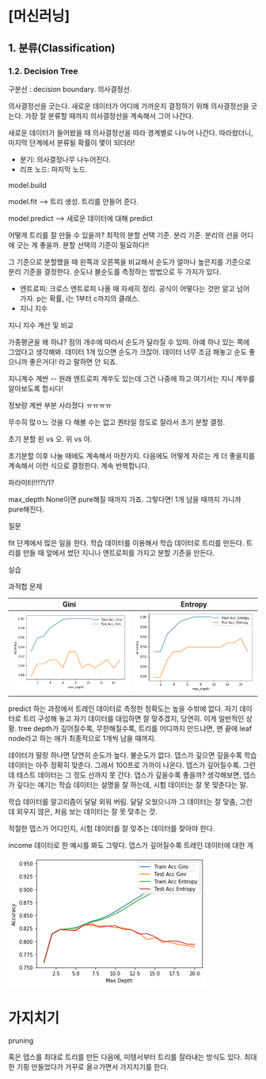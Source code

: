 # [머신러닝]



## 1. 분류(Classification)



### 1.2. Decision Tree



  구분선 : decision boundary. 의사결정선.



 

의사결정선을 긋는다. 새로운 데이터가 어디에 가까운지 결정하기 위해 의사결정선을 긋는다. 가장 잘 분류할 때까지 의사결정선을 계속해서 그어 나간다. 

새로운 데이터가 들어왔을 때 의사결정선을 따라 경계별로 나누어 나간다. 따라왔더니, 마지막 단계에서 분류될 확률이 몇이 되더라!

* 분기: 의사결정나무 나누어진다.
* 리프 노드: 마지막 노드.



model.build

model.fit --> 트리 생성. 트리를 만들어 준다.

model.predict --> 새로운 데이터에 대해 predict



 어떻게 트리를 잘 만들 수 있을까? 최적의 분할 선택 기준. 분리 기준. 분리의 선을 어디에 긋는 게 좋을까. 분할 선택의 기준이 필요하다!! 



그 기준으로 분할했을 때 왼쪽과 오른쪽을 비교해서 순도가 얼마나 높은지를 기준으로 분리 기준을 결정한다. 순도나 불순도를 측정하는 방법으로 두 가지가 있다.

- 엔트로피: 크로스 엔트로피 나올 때 자세히 정리. 공식이 어떻다는 것만 알고 넘어 가자. p는 확률, i는 1부터 c까지의  클래스.
- 지니 지수



 지니 지수 계산 및 비교



가중평균을 왜 하냐? 점의 개수에 따라서 순도가 달라질 수 있따. 아예 하나 있는 쪽에 그었다고 생각해봐. 데이터 1개 있으면 순도가 크잖아. 데이터 너무 조금 해놓고 순도 좋으니까 좋은거다! 라고 말하면 안 되죠.



지니계수 계싼  -- 원래 엔트로피 계쑤도 있는데 그건 나중에 하고 여기서는 지니 계쑤를 알아보도록 합시다!





정보량 계싼 부분 사라졌다 ㅠㅠㅠㅠ



무수히 많ㅇ느 것을 다 해볼 수는 없고 퀀타일 정도로 잘라서 초기 분할 결정.



초기 분할 왼 vs 오. 위 vs 아.



초기분할 이후 나눌 때에도 계속해서 마찬가지. 다음에도 어떻게 자르는 게 더 좋을지를 계속해서 이런 식으로 결정한다. 계속 반복합니다.







파라미터!!!?!/1?



max_depth None이면 pure해질 때까지 가죠. 그렇다면! 1개 남을 때까지 가니까 pure해진다.





질문



fit 단계에서 많은 일을 한다. 학습 데이터를 이용해서 학습 데이터로 트리를 만든다. 트리를 만들 때 앞에서 썼던 지니나 엔트로피를 가지고 분할 기준을 만든다.



실습







과적합 문제



|                             Gini                             |                           Entropy                            |
| :----------------------------------------------------------: | :----------------------------------------------------------: |
| ![image-20200616171057942](images/image-20200616171057942.png) | ![image-20200616171106516](images/image-20200616171106516.png) |





predict 하는 과정에서  트레인 데이터로 측정한 정확도는 높을 수밖에 없다. 자기 데이터로 트리 구성해 놓고 자기 데이터를 대입하면 잘 맞추겠지, 당연히. 이게 일반적인 상황. tree depth가 깊어질수록, 무한해질수록, 트리를 어디까지 만드냐면, 맨 끝에 leaf node라고 하는 애가 최종적으로 1개씩 남을 때까지.

 데이터가 딸랑 하나면 당연히 순도가 높다. 불순도가 없다. 뎁스가 깊으면 깊을수록 학습 데이터는 아주 정확히 맞춘다. 그래서 100프로 가까이 나온다. 뎁스가 깊어질수록. 그런데 테스트 데이터는 그 정도 선까지 못 간다. 뎁스가 깊을수록 좋을까? 생각해보면, 뎁스가 깊다는 얘기는 학습 데이터는 설명을 잘 하는데, 시험 데이터는 잘 못 맞춘다는 말.

학습 데이터를 알고리즘이 달달 외워 버림. 달달 오웠으니까 그 데이터는 잘 맞춤, 그런데 외우지 않은, 처음 보는 데이터는 잘 못 맞추는 것.

적절한 뎁스가 어디인지, 시험 데이터를 잘 맞추는 데이터를 찾아야 한다.





 income 데이터로 한 예시를 봐도 그렇다. 뎁스가 깊어질수록 트레인 데이터에 대한 게



![image-20200616174558225](images/image-20200616174558225.png)



# 가지치기

pruning

혹은 뎁스를 최대로 트리를 만든 다음에, 미텡서부터 트리를 잘라내는 방식도 있다. 최대한 기핑 만들었다가 거꾸로 올ㄹ가면서 가지치기를 한다.

